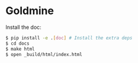 # Goldmine

Install the doc:

```bash
$ pip install -e .[doc] # Install the extra deps
$ cd docs
$ make html
$ open _build/html/index.html
```
